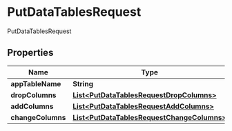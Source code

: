 

# PutDataTablesRequest

PutDataTablesRequest
## Properties

Name | Type | Description | Notes
------------ | ------------- | ------------- | -------------
**appTableName** | **String** |  |  [optional]
**dropColumns** | [**List&lt;PutDataTablesRequestDropColumns&gt;**](PutDataTablesRequestDropColumns.md) |  |  [optional]
**addColumns** | [**List&lt;PutDataTablesRequestAddColumns&gt;**](PutDataTablesRequestAddColumns.md) |  |  [optional]
**changeColumns** | [**List&lt;PutDataTablesRequestChangeColumns&gt;**](PutDataTablesRequestChangeColumns.md) |  |  [optional]



